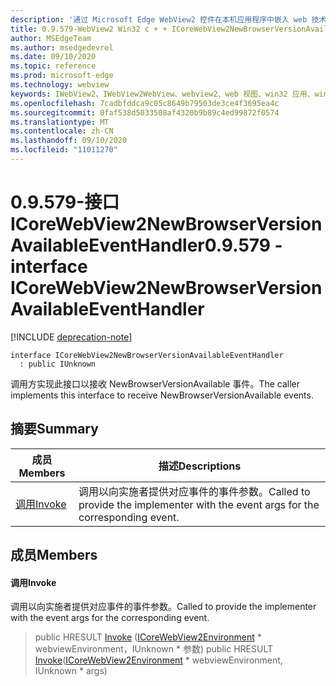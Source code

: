 ```yaml
---
description: '通过 Microsoft Edge WebView2 控件在本机应用程序中嵌入 web 技术 (HTML、CSS 和 JavaScript) '
title: 0.9.579-WebView2 Win32 c + + ICoreWebView2NewBrowserVersionAvailableEventHandler
author: MSEdgeTeam
ms.author: msedgedevrel
ms.date: 09/10/2020
ms.topic: reference
ms.prod: microsoft-edge
ms.technology: webview
keywords: IWebView2、IWebView2WebView、webview2、web 视图、win32 应用、win32、edge、ICoreWebView2、ICoreWebView2Controller、浏览器控件、边缘 html、ICoreWebView2NewBrowserVersionAvailableEventHandler
ms.openlocfilehash: 7cadbfddca9c05c8649b79503de3ce4f3695ea4c
ms.sourcegitcommit: 0faf538d5033508af4320b9b89c4ed99872f0574
ms.translationtype: MT
ms.contentlocale: zh-CN
ms.lasthandoff: 09/10/2020
ms.locfileid: "11011270"
---
```

# <span data-ttu-id="2c9a4-104">0.9.579-接口 ICoreWebView2NewBrowserVersionAvailableEventHandler</span><span class="sxs-lookup"><span data-stu-id="2c9a4-104">0.9.579 - interface ICoreWebView2NewBrowserVersionAvailableEventHandler</span></span> 

[!INCLUDE [deprecation-note](../../includes/deprecation-note.md)]

```
interface ICoreWebView2NewBrowserVersionAvailableEventHandler
  : public IUnknown
```

<span data-ttu-id="2c9a4-105">调用方实现此接口以接收 NewBrowserVersionAvailable 事件。</span><span class="sxs-lookup"><span data-stu-id="2c9a4-105">The caller implements this interface to receive NewBrowserVersionAvailable events.</span></span>

## <span data-ttu-id="2c9a4-106">摘要</span><span class="sxs-lookup"><span data-stu-id="2c9a4-106">Summary</span></span>

 <span data-ttu-id="2c9a4-107">成员</span><span class="sxs-lookup"><span data-stu-id="2c9a4-107">Members</span></span>                        | <span data-ttu-id="2c9a4-108">描述</span><span class="sxs-lookup"><span data-stu-id="2c9a4-108">Descriptions</span></span>
--------------------------------|---------------------------------------------
[<span data-ttu-id="2c9a4-109">调用</span><span class="sxs-lookup"><span data-stu-id="2c9a4-109">Invoke</span></span>](#invoke) | <span data-ttu-id="2c9a4-110">调用以向实施者提供对应事件的事件参数。</span><span class="sxs-lookup"><span data-stu-id="2c9a4-110">Called to provide the implementer with the event args for the corresponding event.</span></span>

## <span data-ttu-id="2c9a4-111">成员</span><span class="sxs-lookup"><span data-stu-id="2c9a4-111">Members</span></span>

#### <span data-ttu-id="2c9a4-112">调用</span><span class="sxs-lookup"><span data-stu-id="2c9a4-112">Invoke</span></span> 

<span data-ttu-id="2c9a4-113">调用以向实施者提供对应事件的事件参数。</span><span class="sxs-lookup"><span data-stu-id="2c9a4-113">Called to provide the implementer with the event args for the corresponding event.</span></span>

> <span data-ttu-id="2c9a4-114">public HRESULT [Invoke](#invoke) ([ICoreWebView2Environment](icorewebview2environment.md) \* webviewEnvironment，IUnknown \* 参数) </span><span class="sxs-lookup"><span data-stu-id="2c9a4-114">public HRESULT [Invoke](#invoke)([ICoreWebView2Environment](icorewebview2environment.md) \* webviewEnvironment, IUnknown \* args)</span></span>

